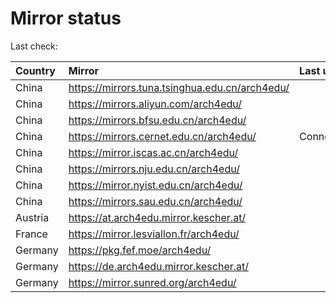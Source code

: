 <script src="./time.js"></script>
# Mirror status
Last check: <script type="text/javascript">localize(1722309892.1479268);</script>

|Country|Mirror|Last update|
|:------|:-----|:----------|
|China|https://mirrors.tuna.tsinghua.edu.cn/arch4edu/|<script type="text/javascript">localize(1722278060);</script>|
|China|https://mirrors.aliyun.com/arch4edu/|<script type="text/javascript">localize(1722278060);</script>|
|China|https://mirrors.bfsu.edu.cn/arch4edu/|<script type="text/javascript">localize(1722278060);</script>|
|China|https://mirrors.cernet.edu.cn/arch4edu/|ConnectionError|
|China|https://mirror.iscas.ac.cn/arch4edu/|<script type="text/javascript">localize(1722278060);</script>|
|China|https://mirrors.nju.edu.cn/arch4edu/|<script type="text/javascript">localize(1722148475);</script>|
|China|https://mirror.nyist.edu.cn/arch4edu/|<script type="text/javascript">localize(1722234990);</script>|
|China|https://mirrors.sau.edu.cn/arch4edu/|<script type="text/javascript">localize(1722278060);</script>|
|Austria|https://at.arch4edu.mirror.kescher.at/|<script type="text/javascript">localize(1722278060);</script>|
|France|https://mirror.lesviallon.fr/arch4edu/|<script type="text/javascript">localize(1722278060);</script>|
|Germany|https://pkg.fef.moe/arch4edu/|<script type="text/javascript">localize(1722278060);</script>|
|Germany|https://de.arch4edu.mirror.kescher.at/|<script type="text/javascript">localize(1722278060);</script>|
|Germany|https://mirror.sunred.org/arch4edu/|<script type="text/javascript">localize(1722278060);</script>|

<script src="./tablefilter/tablefilter.js"></script>
<script src="./table.js"></script>